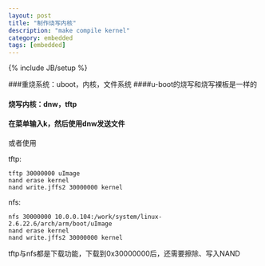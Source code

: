 ```yaml
---
layout: post
title: "制作烧写内核"
description: "make compile kernel"
category: embedded
tags: [embedded]
---
```

{% include JB/setup %}

###重烧系统：uboot，内核，文件系统
####u-boot的烧写和烧写裸板是一样的
#### 烧写内核：dnw，tftp
#### 在菜单输入k，然后使用dnw发送文件

或者使用

tftp:

```
tftp 30000000 uImage
nand erase kernel
nand write.jffs2 30000000 kernel
```

nfs:

```
nfs 30000000 10.0.0.104:/work/system/linux-2.6.22.6/arch/arm/boot/uImage
nand erase kernel
nand write.jffs2 30000000 kernel
```

tftp与nfs都是下载功能，下载到0x30000000后，还需要擦除、写入NAND